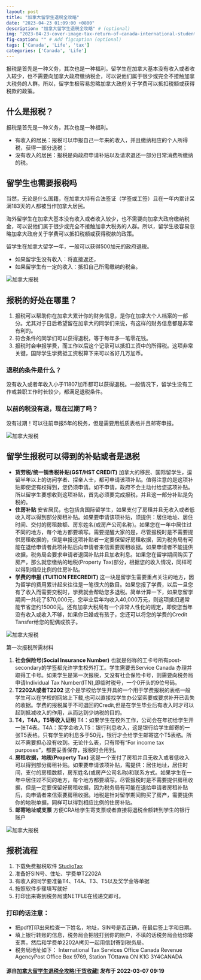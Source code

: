 ```yaml
---
layout: post
title: "加拿大留学生退税全攻略"
date: "2023-04-23 01:09:00 +0800"
description: "加拿大留学生退税全攻略" # (optional)
img: "2023-04-23-cover-image-tax-return-of-canada-international-student.jpg" # Add image post (optional)
fig-caption: "" # Add figcaption (optional)
tags: ['Canada', 'Life', 'tax']
categories: ['Canada', 'Life']
---
```


报税是首先是一种义务，其次也是一种福利。留学生在加拿大基本没有收入或者收入较少，也不需要向加拿大政府缴纳税金，可以说他们属于很少或完全不接触加拿大税务的人群。<!--more-->所以，留学生极容易忽略加拿大政府关于学费可以抵扣税额或获得税款的政策。

## 什么是报税？

报税是首先是一种义务，其次也是一种福利。

- 有收入的居民：报税可以申报自己一年来的收入，并且缴纳相应的个人所得税，获得一部分退税；
- 没有收入的居民：报税是向政府申请补贴以及请求退还一部分日常消费所缴纳的税。

## 留学生也需要报税吗

当然，无论是什么国籍，在加拿大持有合法签证（学签或工签）且在一年内累计呆满183天的人都被当作加拿大居民。

海外留学生在加拿大基本没有收入或者收入较少，也不需要向加拿大政府缴纳税金，可以说他们属于很少或完全不接触加拿大税务的人群。所以，留学生极容易忽略加拿大政府关于学费可以抵扣税额或获得税款的政策。

留学生在加拿大留学一年，一般可以获得500加元的政府退税。

- 如果留学生没有收入：将直接返还，
- 如果留学生有一定的收入：抵扣自己所需缴纳的税金。

![加拿大报税]({{site.baseurl}}/assets/img/2023-04-23/v2-90bf08e79e2d21268bd1be836d992cc2_720w.webp)

## 报税的好处在哪里？

1. 报税可以帮助你在加拿大累计你的财务信息，是你在加拿大个人档案的一部分。尤其对于日后希望留在加拿大的同学们来说，有这样的财务信息都是非常有利的。
1. 符合条件的同学们可以获得退税，等于每年多一笔零花钱。
1. 报税时会申报学费，而工作以后这个记录可以抵扣工资中的所得税。这项非常关键，国际学生学费抵工资税算下来可以省好几万加币。

### 退税的条件是什么？

没有收入或者年收入小于11807加币都可以获得退税。一般情况下，留学生没有工作或兼职工作时长较少，都满足退税条件。

### 以前的税没有退，现在过期了吗？

没有过期！可以往前申报5年的税务，但是需要用纸质表格并且邮寄申报。

![加拿大报税]({{site.baseurl}}/assets/img/2023-04-23/v2-3188f8da803b5cb7bbf5340248eb835b_720w.webp)

## 留学生报税可以得到的补贴或者是退税

- **货劳税/统一销售税补贴(GST/HST CREDIT)**
  加拿大的移民、国际留学生，逗留半年以上的访问学者、探亲人士，都可申请该项补贴。值得注意的是这项补贴即使您有权得到，您仍须申请。如不申请，政府不会主动付给您这项补贴。所以留学生要想收到这项补贴，首先必须要完成报税，并且这一部分补贴是免税的。
- **住房补贴**
  安省居民，也包括含国际留学生，如果支付了房租并且无收入或者低收入可以得到部分房租补贴。如果要申请该项补贴，须提供：居住地址、居住时间、交付的房租数额、房东姓名(或房产公司名称)。如果您在一年中居住过不同的地方，每个地方都要填写。需要提醒大家的是，尽管报税时是不需要提供房租收据的，但是申报这项补贴者一定要保留好房租收据，因为税务局有可能在退给申请者此项补贴后向申请者来信索要房租收据。如果申请者不能提供收据，税务局会要求申请者退回补贴并且加收利息。如果您在留学期间购买了房产，那么就您缴纳的地税(Property Tax)部分，根据您的收入情况，同样可以得到相应比例的住房补贴。
- **学费的申报 (TUITION FEECREDIT)**
  这一块是留学生需要重点关注的地方，因为留学的费用累计起来往往是一笔很大的数目。如果您报了学费，以后一旦您有了收入而需要交税时，学费就会帮助您多退税。简单计算一下，如果您留学期间一共花了$70,000元，您毕业后年均收入40,000万元，则这项抵扣通常能节省您约15000元。还有加拿大税局有一个非常人性化的规定，即使您当年没有收入或收入不够，如果你已婚或有孩子，您还可以将您的学费的Credit Tansfer给您的配偶或孩子。

![加拿大报税]({{site.baseurl}}/assets/img/2023-04-23/v2-b1cafa4d617e2ffbc0fba7a4db97166a_720w.webp)

第一次报税所需材料

1. **社会保险号(Social Insurance Number)**
   也就是俗称的工卡号所有post-secondary的学签都允许学生校外打工。学生需要去Service Canada 办理并取得工卡号。如果学生是第一次报税，又没有社会保险卡号，则需要向税务局申请Individual Tax Number(ITN),即临时税号，一个0开头的9位号码。
2. **T2202A或者T2202**
   这个是学校给学生开具的一个用于学费报税的表格一般学生可以在学校的网站上下载,也可以直接找学生办公室索要或要求补开已丢失的收据。学费的报税属于不可退回的Credit,但是在学生毕业后有收入时才可以起到抵减收入的作用，从而达到少纳税的目的。
3. **T4，T4A，T5等收入证明**
   T4：如果学生在校外工作，公司会在年初给学生开一张T4表。T4A：奖学金收入T5：银行利息收入，这是银行给学生邮寄的一张T5表格。只有学生的利息多于50元，银行才会给学生邮寄这个T5表格。所以不需要担心没有收到。无论什么表，只有带有“For income tax purposes”，都要妥善保存，报税时会用到。
4. **房租收据，地税(Property Tax)**
   这是一个支付了房租并且无收入或者低收入可以得到部分房租补贴。如果要申请该项补贴，需提供：居住地址，居住时间，支付的房租数额，房东姓名(或房产公司名称)和联系方式。如果学生在一年中居住过不同的地方，每个地方都要填写。尽管报税时是不需要提供房租收据，但是一定要保留好房租收据，因为税务局有可能在退给申请者房租补贴后，向申请者来信索要房租收据。地税是针对留学期间购买了房产，需要提供你的地税单据，同样可以得到相应比例的住房补贴。
5. **邮寄地址或支票**
   方便CRA给学生寄支票或者直接将退税金额转到学生的银行账户

![加拿大报税]({{site.baseurl}}/assets/img/2023-04-23/v2-ae7882cb06191fc508907ec270345845_720w.webp)

## 报税流程

1. 下载免费报税软件 [StudioTax](http://www.studiotax.com/en/)
1. 准备好SIN号、住址、学费单T2202A
1. 有收入的同学要准备T4、T4A、T3、T5以及奖学金等单据
1. 按照软件步骤填写就好
1. 打印出来寄到税务局或NETFLE在线递交即可。

### 打印的话注意：

- 把pdf打印出来检查一下姓名，地址，SIN号是否正确，在最后签上字和日期。
- 填上银行转账的信息，税务局会把钱打到你的账户，不填的话税务局会给你寄支票，然后和学费单2202A拷贝一起用信封寄到税务局。
- 税务局地址如下：
  International Tax Services Office
  Canada Revenue AgencyPost Office Box 9769, Station TOttawa ON K1G 3Y4CANADA

#### 源自[加拿大留学生退税全攻略!干货收藏!](https://zhuanlan.zhihu.com/p/476862881) 发布于 2022-03-07 09:19
